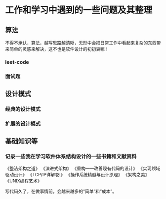 # 工作和学习中遇到的一些问题及其整理
## 算法<br>
  不得不承认，算法，越写思路越清晰，无形中会把日常工作中看起来复杂的东西带来简单的灵感来解决，这不也是软件设计的初初衷嘛！
### leet-code<br>
### 面试题<br>
## 设计模式<br>
  
### 经典的设计模式<br>
### 扩展的设计模式<br>
## 基础知识等<br>

### 记录一些我在学习软件体系结构设计的一些书籍和文献资料
   《整洁架构之道》
   《演进式架构》
   《重构——改善现有代码的设计》
   《实现领域驱动设计》
   《TCP/IP详解卷I》
   《操作系统精髓与设计原理》
   《架构之美》
   《UNIX编程艺术》
   
 写代码久了，在做事情前，会越来越多的“简单”和“成本”。
   
   



